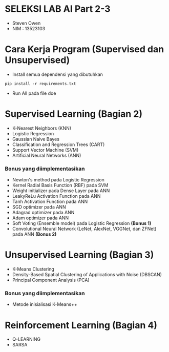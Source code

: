 # SELEKSI LAB AI Part 2-3
-  Steven Owen
-  NIM : 13523103
# Cara Kerja Program (Supervised dan Unsupervised)
- Install semua dependensi yang dibutuhkan 
```
pip install -r requirements.txt
```
- Run All pada file doe

# Supervised Learning (Bagian 2)
- K-Nearest Neighbors (KNN)
- Logistic Regression
- Gaussian Naive Bayes
- Classification and Regression Trees (CART)
- Support Vector Machine (SVM)
- Artificial Neural Networks (ANN)
### Bonus yang diimplementasikan
- Newton's method pada Logistic Regression
- Kernel Radial Basis Function (RBF) pada SVM
- Weight initializer pada Dense Layer pada ANN
- LeakyReLu Activation Function pada ANN
- Tanh Activation Function pada ANN
- SGD optimizer pada ANN
- Adagrad optimizer pada ANN
- Adam optimizer pada ANN
- Soft Voting (Ensemble model) pada Logistic Regression **(Bonus 1)**
- Convolutional Neural Network (LeNet, AlexNet, VGGNet, dan ZFNet) pada ANN **(Bonus 2)**

# Unsupervised Learning (Bagian 3)
- K-Means Clustering
- Density-Based Spatial Clustering of Applications with Noise (DBSCAN)
- Principal Component Analysis (PCA)

### Bonus yang diimplementasikan
- Metode inisialisasi K-Means++

# Reinforcement Learning (Bagian 4)
- Q-LEARNING
- SARSA
